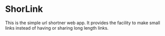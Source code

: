# ShorLink
This is the simple url shortner web app. It provides the facility to make small links instead of having or sharing long length links.
